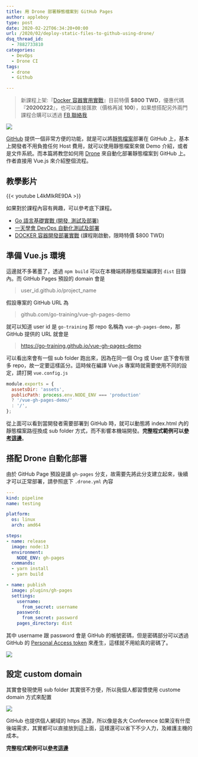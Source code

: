 ```yaml
---
title: 用 Drone 部署靜態檔案到 GitHub Pages
author: appleboy
type: post
date: 2020-02-22T06:34:20+00:00
url: /2020/02/deploy-static-files-to-github-using-drone/
dsq_thread_id:
  - 7882733810
categories:
  - DevOps
  - Drone CI
tags:
  - drone
  - Github

---
```

> 新課程上架:『[Docker 容器實用實戰][1]』目前特價 **$800 TWD**，優惠代碼『**20200222**』，也可以直接匯款（價格再減 **100**），如果想搭配另外兩門課程合購可以透過 [FB 聯絡我][2]

![][3] 

[GitHub][4] 提供一個非常方便的功能，就是可以將[靜態檔案][5]部署在 GitHub 上，基本上開發者不用負擔任何 Host 費用，就可以使用靜態檔案來做 Demo 介紹，或者是文件系統。而本篇將教您如何用 [Drone][6] 來自動化部署靜態檔案到 GitHub 上。作者直接用 Vue.js 來介紹整個流程。

<!--more-->

## 教學影片

{{< youtube L4kMIkRE9DA >}}

如果對於課程內容有興趣，可以參考底下課程。

  * [Go 語言基礎實戰 (開發, 測試及部署)][7]
  * [一天學會 DevOps 自動化測試及部署][8]
  * [DOCKER 容器開發部署實戰][9] (課程剛啟動，限時特價 $800 TWD)

## 準備 Vue.js 環境

這邊就不多著墨了，透過 `npm build` 可以在本機端將靜態檔案編譯到 `dist` 目錄內。而 GitHub Pages 預設的 domain 會是

> user\_id.github.io/project\_name

假設專案的 GitHub URL 為 

> github.com/go-training/vue-gh-pages-demo

就可以知道 user id 是 `go-training` 那 repo 名稱為 `vue-gh-pages-demo`，那 GitHub 提供的 URL 就會是

> <https://go-training.github.io/vue-gh-pages-demo>

可以看出來會有一個 sub folder 跑出來，因為在同一個 Org 或 User 底下會有很多 repo，故一定要這樣區分。這時候在編譯 Vue.js 專案時就需要使用不同的設定，請打開 `vue.config.js`

```js
module.exports = {
  assetsDir: 'assets',
  publicPath: process.env.NODE_ENV === 'production'
  ? '/vue-gh-pages-demo/'
  : '/',
};
```

從上面可以看到當開發者需要部署到 GitHub 時，就可以動態將 index.html 內的靜態檔案路徑換成 sub folder 方式，而不影響本機端開發。**完整程式範例可以[參考這邊][10]**。

## 搭配 Drone 自動化部署

由於 GitHub Page 預設是讀 `gh-pages` 分支，故需要先將此分支建立起來，後續才可以正常部署，請參照底下 `.drone.yml` 內容

```yaml
---
kind: pipeline
name: testing

platform:
  os: linux
  arch: amd64

steps:
- name: release
  image: node:13
  environment:
    NODE_ENV: gh-pages
  commands:
  - yarn install
  - yarn build

- name: publish
  image: plugins/gh-pages
  settings:
    username:
      from_secret: username
    password:
      from_secret: password
    pages_directory: dist
```

其中 username 跟 password 會是 GitHub 的帳號密碼，但是密碼部分可以透過 GitHub 的 [Personal Access token][11] 來產生，這樣就不用給真的密碼了。

![][12] 

## 設定 custom domain

其實會發現使用 sub folder 其實很不方便，所以我個人都習慣使用 custome domain 方式來配置

![][13] 

GitHub 也提供個人網域的 https 憑證，所以像是各大 Conference 如果沒有什麼後端需求，其實都可以直接放到這上面，這樣還可以省下不少人力，及維護主機的成本。

**完整程式範例可以[參考這邊][10]**

 [1]: https://www.udemy.com/course/docker-practice/?couponCode=20200222 "Docker 容器實用實戰"
 [2]: http://facebook.com/appleboy46
 [3]: https://lh3.googleusercontent.com/vD-ucUYf5HyaiqFcboabD13gP0b_ZQeTKdceFqim75J5z3jiA-D_H4BZEbd0hPf9Go1h-kN06yPcYoT-qpym7jLbFNAjadLvhWMx8XdAQRdAa7Bg61I5pYO2U3fqVEh6n6D4I38sdoo=w1920-h1080
 [4]: https://github.com
 [5]: https://pages.github.com
 [6]: https://drone.io
 [7]: https://www.udemy.com/course/golang-fight/?couponCode=202002
 [8]: https://www.udemy.com/course/devops-oneday/?couponCode=202002
 [9]: https://www.udemy.com/course/docker-practice/?couponCode=20200222
 [10]: https://github.com/go-training/vue-gh-pages-demo
 [11]: https://github.com/settings/tokens
 [12]: https://lh3.googleusercontent.com/qM0YbWBmBWNyuIJOIJ3aDCfKNisUwXOP59i8bWjXfuiKVObx84ImVs703zbu1A63T_d4An0M82p2GakF0eX9pGri9CaNicmiZMpARk2UAlubVV5VhOJqAtKxJzecJE0C-E_bsUi5G5k=w1920-h1080
 [13]: https://lh3.googleusercontent.com/fcKE0N5iLh314FXA_FcA4bkTRHH_F0EBMnO_fOy3uP3ZFi6LqQ1QwKUu29TvsSxawgS5JWcWh1J2mcF2fTGLK32YAbFNjp_73HE2iHYo7B9a3f2a8PxbavG-Xth0tmOT1R4W6AAEVEQ=w1920-h1080
